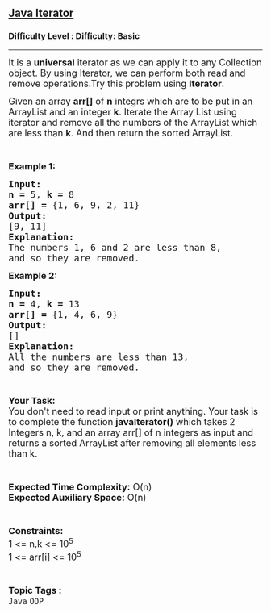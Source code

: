<h2><a href="https://www.geeksforgeeks.org/problems/java-iterator2702/1?page=1&category=Java&status=unsolved,attempted&sortBy=submissions">Java Iterator</a></h2><h3>Difficulty Level : Difficulty: Basic</h3><hr><div class="problems_problem_content__Xm_eO"><p><span style="font-size:18px">It is a&nbsp;<strong>universal</strong>&nbsp;iterator as we can apply it to any Collection object. By using Iterator, we can perform both read and remove operations.Try this problem using <strong>Iterator</strong>.</span></p>

<p><span style="font-size:18px">Given&nbsp;an array <strong>arr[]</strong> of <strong>n</strong> integrs which are to be put in an ArrayList&nbsp;and an integer <strong>k</strong>. Iterate the Array List using iterator and&nbsp;remove all the numbers of the ArrayList which are less than <strong>k</strong>. And then return the sorted ArrayList. </span></p>

<p>&nbsp;</p>

<p><span style="font-size:18px"><strong>Example 1:</strong></span></p>

<pre><span style="font-size:18px"><strong>Input: </strong></span>
<span style="font-size:18px"><strong>n = </strong>5, <strong>k = </strong>8</span>
<strong><span style="font-size:18px">arr[] = </span></strong><span style="font-size:18px">{1, 6, 9, 2, 11}</span>
<span style="font-size:18px"><strong>Output:</strong></span>
<span style="font-size:18px">[9, 11]</span>
<span style="font-size:18px"><strong>Explanation:</strong></span>
<span style="font-size:18px">The numbers 1, 6 and 2 are less than 8,
and so they are removed.</span></pre>

<p><span style="font-size:18px"><strong>Example 2:</strong></span></p>

<pre><span style="font-size:18px"><strong>Input: </strong></span>
<span style="font-size:18px"><strong>n = </strong>4, <strong>k = </strong>13</span>
<strong><span style="font-size:18px">arr[] = </span></strong><span style="font-size:18px">{1, 4, 6, 9}</span>
<span style="font-size:18px"><strong>Output:</strong></span>
<span style="font-size:18px">[]</span>
<span style="font-size:18px"><strong>Explanation:</strong></span>
<span style="font-size:18px">All the numbers are less than 13,
and so they are removed.</span></pre>

<p>&nbsp;</p>

<p><span style="font-size:18px"><strong>Your Task:</strong><br>
You don't need to read input or print anything. Your task is to complete the function <strong>javaIterator()</strong> which takes 2 Integers n, k, and an array arr[] of n integers as input and returns a sorted ArrayList after removing all elements less than k.</span></p>

<p>&nbsp;</p>

<p><span style="font-size:18px"><strong>Expected Time Complexity:</strong> O(n)<br>
<strong>Expected Auxiliary Space:</strong> O(n)</span></p>

<p>&nbsp;</p>

<p><span style="font-size:18px"><strong>Constraints:</strong></span><br>
<span style="font-size:18px">1 &lt;= n,k &lt;= 10<sup>5</sup><br>
1 &lt;= arr[i] &lt;= 10<sup>5</sup></span></p>
</div><br><p><span style=font-size:18px><strong>Topic Tags : </strong><br><code>Java</code>&nbsp;<code>OOP</code>&nbsp;